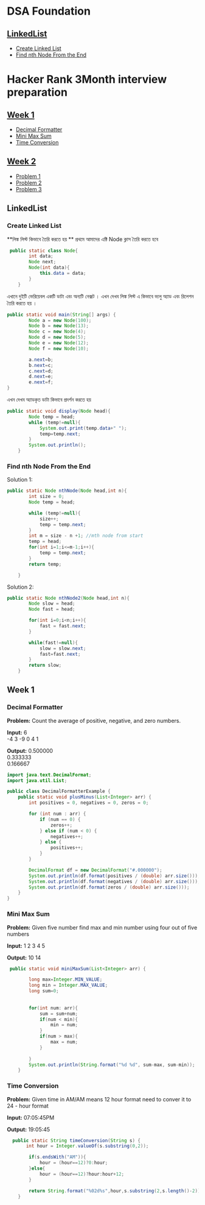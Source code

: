 # DSA Foundation

## [LinkedList](#linkedlist)
 - [Create Linked List](#create-linked-list)
 - [Find nth Node From the End](#find-nth-node-from-the-end)

   
# Hacker Rank 3Month interview preparation
## [Week 1](#week-1)

- [Decimal Formatter](#decimal-formatter)
- [Mini Max Sum](#mini-max-sum)
- [Time Conversion](#time-conversion)

## [Week 2](#week-2)

- [Problem 1](#problem-1)
- [Problem 2](#problem-2)
- [Problem 3](#problem-3)





## LinkedList
### Create Linked List

**লিঙ্ক লিস্ট কিভাবে তৈরি করতে হয় ** 
প্রথমে আমাদের এক্টি Node ক্লাস তৈরি করতে হবে 
```java
 public static class Node{
        int data;
        Node next;
        Node(int data){
            this.data = data;
        }
    }
```
এখানে দুইটি ভেরিয়েবল একটি ডাটা এবং অন্যটি নেক্সট । এখন দেখব লিঙ্ক লিস্ট এ কিভাবে ভ্যলু অ্যাড এবং রিলেশন তৈরি করতে হয় । 
```java
public static void main(String[] args) {
        Node a = new Node(100);
        Node b = new Node(13);
        Node c = new Node(4);
        Node d = new Node(5);
        Node e = new Node(12);
        Node f = new Node(10);

        a.next=b;
        b.next=c;
        c.next=d;
        d.next=e;
        e.next=f;
}
```
এখন দেখব অ্যাডকৃত ডাটা কিভাবে প্রদর্শন করতে হয় 

```java
public static void display(Node head){
        Node temp = head;
        while (temp!=null){
            System.out.print(temp.data+" ");
            temp=temp.next;
        }
        System.out.println();
    }
```
### Find nth Node From the End
Solution 1: 
```java
public static Node nthNode(Node head,int n){
        int size = 0;
        Node temp = head;

        while (temp!=null){
            size++;
            temp = temp.next;
        }
        int m = size - n +1; //mth node from start
        temp = head;
        for(int i=1;i<=m-1;i++){
            temp = temp.next;
        }
        return temp;

    }
```
Solution 2: 
```java
public static Node nthNode2(Node head,int n){
        Node slow = head;
        Node fast = head;

        for(int i=0;i<n;i++){
            fast = fast.next;
        }

        while(fast!=null){
            slow = slow.next;
            fast=fast.next;
        }
        return slow;
    }
```

## Week 1
### Decimal Formatter

**Problem:** Count the average of positive, negative, and zero numbers.

**Input:**
6 </br>
-4 3 -9 0 4 1</br>

**Output:**
0.500000</br>
0.333333</br>
0.166667

```java
import java.text.DecimalFormat;
import java.util.List;

public class DecimalFormatterExample {
    public static void plusMinus(List<Integer> arr) {
        int positives = 0, negatives = 0, zeros = 0;

        for (int num : arr) {
            if (num == 0) {
                zeros++;
            } else if (num < 0) {
                negatives++;
            } else {
                positives++;
            }
        }

        DecimalFormat df = new DecimalFormat("#.000000");
        System.out.println(df.format(positives / (double) arr.size()));
        System.out.println(df.format(negatives / (double) arr.size()));
        System.out.println(df.format(zeros / (double) arr.size()));
    }
}
```
### Mini Max Sum
**Problem:** Given five number find max and min number using four out of five numbers

**Input:**
1 2 3 4 5</br>

**Output:**
10 14

```java
 public static void miniMaxSum(List<Integer> arr) {

        long max=Integer.MIN_VALUE;
        long min = Integer.MAX_VALUE;
        long sum=0;
        
        
        for(int num: arr){
            sum = sum+num;
            if(num < min){
                min = num;
            }
            if(num > max){
                max = num;
            }
            
        }
        System.out.println(String.format("%d %d", sum-max, sum-min));
    }
```
### Time Conversion
**Problem:** Given time in AM/AM means 12 hour format need to conver it to 24 - hour format

**Input:**
07:05:45PM </br>

**Output:**
19:05:45

```java
  public static String timeConversion(String s) {
       int hour = Integer.valueOf(s.substring(0,2));

        if(s.endsWith("AM")){
            hour = (hour==12)?0:hour;
        }else{
            hour = (hour==12)?hour:hour+12;
        }

        return String.format("%02d%s",hour,s.substring(2,s.length()-2));
    }
```
